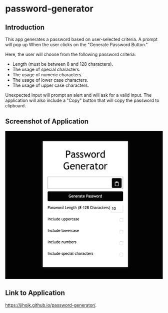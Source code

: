 # password-generator

## Introduction

This app generates a password based on user-selected criteria. 
A prompt will pop up When the user clicks on the "Generate Password Button."

Here, the user will choose from the following password criteria:
- Length (must be between 8 and 128 characters).
- The usage of special characters.
- The usage of numeric characters.
- The usage of lower case characters.
- The usage of upper case characters.

Unexpected input will prompt an alert and will ask for a valid input. 
The application will also include a "Copy" button that will copy the password to clipboard.

## Screenshot of Application
![screenshot](/assets/screenshot.png)

## Link to Application
https://jihojk.github.io/password-generator/.
